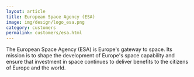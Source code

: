 ```yaml
---
layout: article
title: European Space Agency (ESA)
image: img/design/logo_esa.png
category: customers
permalink: customers/esa.html
---
```


The European Space Agency (ESA) is Europe's gateway to space. Its
mission is to shape the development of Europe's space capability and
ensure that investment in space continues to deliver benefits to the
citizens of Europe and the world.

